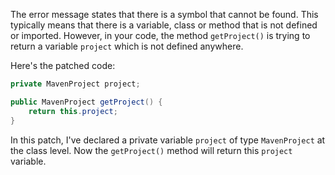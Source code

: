The error message states that there is a symbol that cannot be found. This typically means that there is a variable, class or method that is not defined or imported. However, in your code, the method `getProject()` is trying to return a variable `project` which is not defined anywhere. 

Here's the patched code:

```java
private MavenProject project;

public MavenProject getProject() {
    return this.project;
}
```

In this patch, I've declared a private variable `project` of type `MavenProject` at the class level. Now the `getProject()` method will return this `project` variable.